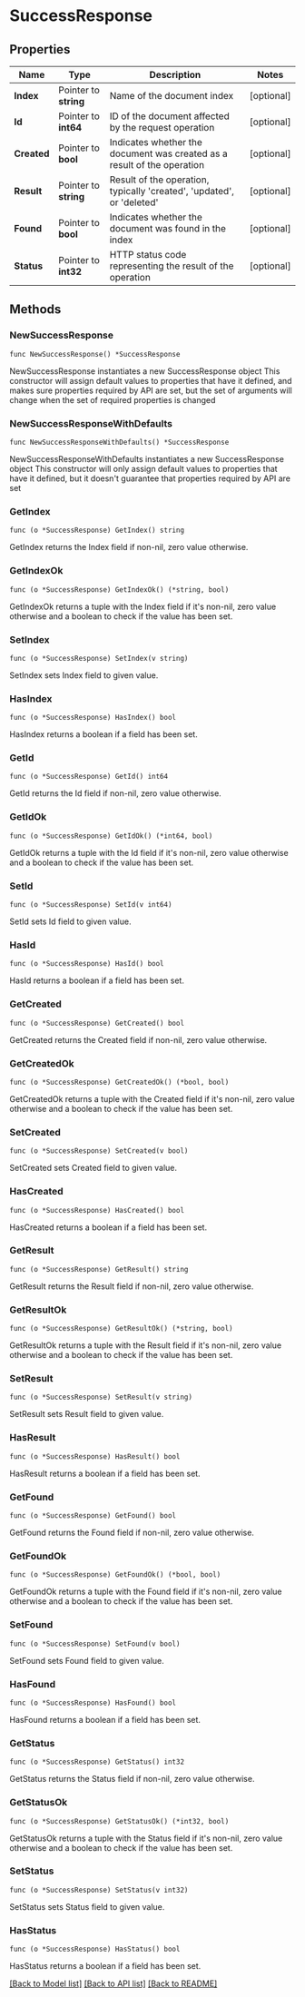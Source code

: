 # SuccessResponse

## Properties

Name | Type | Description | Notes
------------ | ------------- | ------------- | -------------
**Index** | Pointer to **string** | Name of the document index | [optional] 
**Id** | Pointer to **int64** | ID of the document affected by the request operation | [optional] 
**Created** | Pointer to **bool** | Indicates whether the document was created as a result of the operation | [optional] 
**Result** | Pointer to **string** | Result of the operation, typically &#39;created&#39;, &#39;updated&#39;, or &#39;deleted&#39; | [optional] 
**Found** | Pointer to **bool** | Indicates whether the document was found in the index | [optional] 
**Status** | Pointer to **int32** | HTTP status code representing the result of the operation | [optional] 

## Methods

### NewSuccessResponse

`func NewSuccessResponse() *SuccessResponse`

NewSuccessResponse instantiates a new SuccessResponse object
This constructor will assign default values to properties that have it defined,
and makes sure properties required by API are set, but the set of arguments
will change when the set of required properties is changed

### NewSuccessResponseWithDefaults

`func NewSuccessResponseWithDefaults() *SuccessResponse`

NewSuccessResponseWithDefaults instantiates a new SuccessResponse object
This constructor will only assign default values to properties that have it defined,
but it doesn't guarantee that properties required by API are set

### GetIndex

`func (o *SuccessResponse) GetIndex() string`

GetIndex returns the Index field if non-nil, zero value otherwise.

### GetIndexOk

`func (o *SuccessResponse) GetIndexOk() (*string, bool)`

GetIndexOk returns a tuple with the Index field if it's non-nil, zero value otherwise
and a boolean to check if the value has been set.

### SetIndex

`func (o *SuccessResponse) SetIndex(v string)`

SetIndex sets Index field to given value.

### HasIndex

`func (o *SuccessResponse) HasIndex() bool`

HasIndex returns a boolean if a field has been set.

### GetId

`func (o *SuccessResponse) GetId() int64`

GetId returns the Id field if non-nil, zero value otherwise.

### GetIdOk

`func (o *SuccessResponse) GetIdOk() (*int64, bool)`

GetIdOk returns a tuple with the Id field if it's non-nil, zero value otherwise
and a boolean to check if the value has been set.

### SetId

`func (o *SuccessResponse) SetId(v int64)`

SetId sets Id field to given value.

### HasId

`func (o *SuccessResponse) HasId() bool`

HasId returns a boolean if a field has been set.

### GetCreated

`func (o *SuccessResponse) GetCreated() bool`

GetCreated returns the Created field if non-nil, zero value otherwise.

### GetCreatedOk

`func (o *SuccessResponse) GetCreatedOk() (*bool, bool)`

GetCreatedOk returns a tuple with the Created field if it's non-nil, zero value otherwise
and a boolean to check if the value has been set.

### SetCreated

`func (o *SuccessResponse) SetCreated(v bool)`

SetCreated sets Created field to given value.

### HasCreated

`func (o *SuccessResponse) HasCreated() bool`

HasCreated returns a boolean if a field has been set.

### GetResult

`func (o *SuccessResponse) GetResult() string`

GetResult returns the Result field if non-nil, zero value otherwise.

### GetResultOk

`func (o *SuccessResponse) GetResultOk() (*string, bool)`

GetResultOk returns a tuple with the Result field if it's non-nil, zero value otherwise
and a boolean to check if the value has been set.

### SetResult

`func (o *SuccessResponse) SetResult(v string)`

SetResult sets Result field to given value.

### HasResult

`func (o *SuccessResponse) HasResult() bool`

HasResult returns a boolean if a field has been set.

### GetFound

`func (o *SuccessResponse) GetFound() bool`

GetFound returns the Found field if non-nil, zero value otherwise.

### GetFoundOk

`func (o *SuccessResponse) GetFoundOk() (*bool, bool)`

GetFoundOk returns a tuple with the Found field if it's non-nil, zero value otherwise
and a boolean to check if the value has been set.

### SetFound

`func (o *SuccessResponse) SetFound(v bool)`

SetFound sets Found field to given value.

### HasFound

`func (o *SuccessResponse) HasFound() bool`

HasFound returns a boolean if a field has been set.

### GetStatus

`func (o *SuccessResponse) GetStatus() int32`

GetStatus returns the Status field if non-nil, zero value otherwise.

### GetStatusOk

`func (o *SuccessResponse) GetStatusOk() (*int32, bool)`

GetStatusOk returns a tuple with the Status field if it's non-nil, zero value otherwise
and a boolean to check if the value has been set.

### SetStatus

`func (o *SuccessResponse) SetStatus(v int32)`

SetStatus sets Status field to given value.

### HasStatus

`func (o *SuccessResponse) HasStatus() bool`

HasStatus returns a boolean if a field has been set.


[[Back to Model list]](../README.md#documentation-for-models) [[Back to API list]](../README.md#documentation-for-api-endpoints) [[Back to README]](../README.md)


